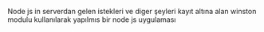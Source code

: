 Node js in   serverdan gelen istekleri ve diger şeyleri kayıt altına alan winston modulu kullanılarak yapılmıs bir node js uygulaması
